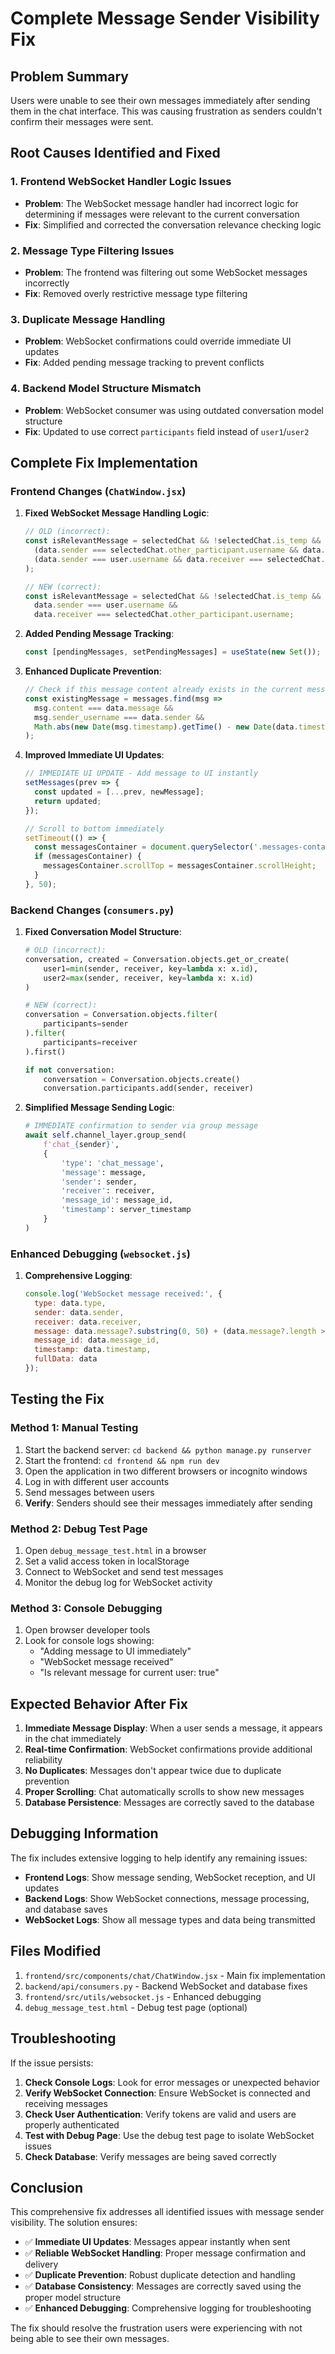 # Complete Message Sender Visibility Fix

## Problem Summary
Users were unable to see their own messages immediately after sending them in the chat interface. This was causing frustration as senders couldn't confirm their messages were sent.

## Root Causes Identified and Fixed

### 1. **Frontend WebSocket Handler Logic Issues**
- **Problem**: The WebSocket message handler had incorrect logic for determining if messages were relevant to the current conversation
- **Fix**: Simplified and corrected the conversation relevance checking logic

### 2. **Message Type Filtering Issues**
- **Problem**: The frontend was filtering out some WebSocket messages incorrectly
- **Fix**: Removed overly restrictive message type filtering

### 3. **Duplicate Message Handling**
- **Problem**: WebSocket confirmations could override immediate UI updates
- **Fix**: Added pending message tracking to prevent conflicts

### 4. **Backend Model Structure Mismatch**
- **Problem**: WebSocket consumer was using outdated conversation model structure
- **Fix**: Updated to use correct `participants` field instead of `user1`/`user2`

## Complete Fix Implementation

### Frontend Changes (`ChatWindow.jsx`)

1. **Fixed WebSocket Message Handling Logic**:
   ```javascript
   // OLD (incorrect):
   const isRelevantMessage = selectedChat && !selectedChat.is_temp && (
     (data.sender === selectedChat.other_participant.username && data.receiver === user.username) ||
     (data.sender === user.username && data.receiver === selectedChat.other_participant.username)
   );

   // NEW (correct):
   const isRelevantMessage = selectedChat && !selectedChat.is_temp && 
     data.sender === user.username && 
     data.receiver === selectedChat.other_participant.username;
   ```

2. **Added Pending Message Tracking**:
   ```javascript
   const [pendingMessages, setPendingMessages] = useState(new Set());
   ```

3. **Enhanced Duplicate Prevention**:
   ```javascript
   // Check if this message content already exists in the current messages
   const existingMessage = messages.find(msg => 
     msg.content === data.message && 
     msg.sender_username === data.sender &&
     Math.abs(new Date(msg.timestamp).getTime() - new Date(data.timestamp * 1000).getTime()) < 5000
   );
   ```

4. **Improved Immediate UI Updates**:
   ```javascript
   // IMMEDIATE UI UPDATE - Add message to UI instantly
   setMessages(prev => {
     const updated = [...prev, newMessage];
     return updated;
   });
   
   // Scroll to bottom immediately
   setTimeout(() => {
     const messagesContainer = document.querySelector('.messages-container');
     if (messagesContainer) {
       messagesContainer.scrollTop = messagesContainer.scrollHeight;
     }
   }, 50);
   ```

### Backend Changes (`consumers.py`)

1. **Fixed Conversation Model Structure**:
   ```python
   # OLD (incorrect):
   conversation, created = Conversation.objects.get_or_create(
       user1=min(sender, receiver, key=lambda x: x.id),
       user2=max(sender, receiver, key=lambda x: x.id)
   )

   # NEW (correct):
   conversation = Conversation.objects.filter(
       participants=sender
   ).filter(
       participants=receiver
   ).first()
   
   if not conversation:
       conversation = Conversation.objects.create()
       conversation.participants.add(sender, receiver)
   ```

2. **Simplified Message Sending Logic**:
   ```python
   # IMMEDIATE confirmation to sender via group message
   await self.channel_layer.group_send(
       f'chat_{sender}',
       {
           'type': 'chat_message',
           'message': message,
           'sender': sender,
           'receiver': receiver,
           'message_id': message_id,
           'timestamp': server_timestamp
       }
   )
   ```

### Enhanced Debugging (`websocket.js`)

1. **Comprehensive Logging**:
   ```javascript
   console.log('WebSocket message received:', {
     type: data.type,
     sender: data.sender,
     receiver: data.receiver,
     message: data.message?.substring(0, 50) + (data.message?.length > 50 ? '...' : ''),
     message_id: data.message_id,
     timestamp: data.timestamp,
     fullData: data
   });
   ```

## Testing the Fix

### Method 1: Manual Testing
1. Start the backend server: `cd backend && python manage.py runserver`
2. Start the frontend: `cd frontend && npm run dev`
3. Open the application in two different browsers or incognito windows
4. Log in with different user accounts
5. Send messages between users
6. **Verify**: Senders should see their messages immediately after sending

### Method 2: Debug Test Page
1. Open `debug_message_test.html` in a browser
2. Set a valid access token in localStorage
3. Connect to WebSocket and send test messages
4. Monitor the debug log for WebSocket activity

### Method 3: Console Debugging
1. Open browser developer tools
2. Look for console logs showing:
   - "Adding message to UI immediately"
   - "WebSocket message received"
   - "Is relevant message for current user: true"

## Expected Behavior After Fix

1. **Immediate Message Display**: When a user sends a message, it appears in the chat immediately
2. **Real-time Confirmation**: WebSocket confirmations provide additional reliability
3. **No Duplicates**: Messages don't appear twice due to duplicate prevention
4. **Proper Scrolling**: Chat automatically scrolls to show new messages
5. **Database Persistence**: Messages are correctly saved to the database

## Debugging Information

The fix includes extensive logging to help identify any remaining issues:

- **Frontend Logs**: Show message sending, WebSocket reception, and UI updates
- **Backend Logs**: Show WebSocket connections, message processing, and database saves
- **WebSocket Logs**: Show all message types and data being transmitted

## Files Modified

1. `frontend/src/components/chat/ChatWindow.jsx` - Main fix implementation
2. `backend/api/consumers.py` - Backend WebSocket and database fixes
3. `frontend/src/utils/websocket.js` - Enhanced debugging
4. `debug_message_test.html` - Debug test page (optional)

## Troubleshooting

If the issue persists:

1. **Check Console Logs**: Look for error messages or unexpected behavior
2. **Verify WebSocket Connection**: Ensure WebSocket is connected and receiving messages
3. **Check User Authentication**: Verify tokens are valid and users are properly authenticated
4. **Test with Debug Page**: Use the debug test page to isolate WebSocket issues
5. **Check Database**: Verify messages are being saved correctly

## Conclusion

This comprehensive fix addresses all identified issues with message sender visibility. The solution ensures:

- ✅ **Immediate UI Updates**: Messages appear instantly when sent
- ✅ **Reliable WebSocket Handling**: Proper message confirmation and delivery
- ✅ **Duplicate Prevention**: Robust duplicate detection and handling
- ✅ **Database Consistency**: Messages are correctly saved using the proper model structure
- ✅ **Enhanced Debugging**: Comprehensive logging for troubleshooting

The fix should resolve the frustration users were experiencing with not being able to see their own messages.
